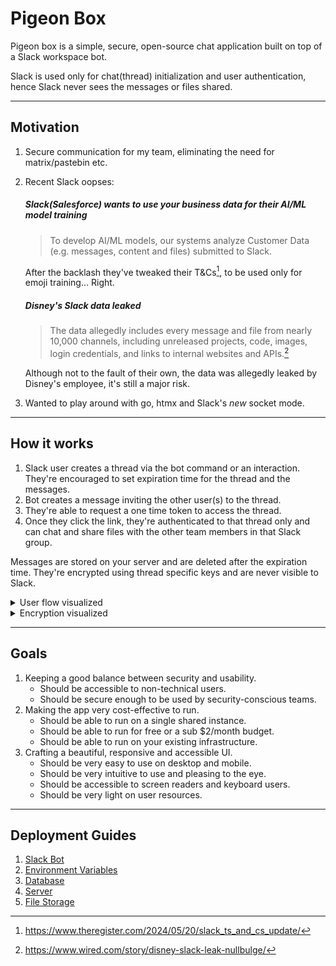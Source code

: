 
# Pigeon Box

Pigeon box is a simple, secure, open-source chat application built on top of a Slack workspace bot.

Slack is used only for chat(thread) initialization and user authentication, hence Slack never sees the messages or files shared.


---

## Motivation

1. Secure communication for my team, eliminating the need for matrix/pastebin etc.

2. Recent Slack oopses:
    ##### Slack(Salesforce) wants to use your business data for their AI/ML model training
    > To develop AI/ML models, our systems analyze Customer Data (e.g. messages, content and files) submitted to Slack.
    
    After the backlash they've tweaked their T&Cs[^1], to be used only for emoji training... Right.
    
    ##### Disney's Slack data leaked
    > The data allegedly includes every message and file from nearly 10,000 channels, including unreleased projects, code, images, login credentials, and links to internal websites and APIs.[^2]
    
    Although not to the fault of their own, the data was allegedly leaked by Disney's employee, it's still a major risk.

3. Wanted to play around with go, htmx and Slack's _new_ socket mode.

[^1]: https://www.theregister.com/2024/05/20/slack_ts_and_cs_update/

[^2]: https://www.wired.com/story/disney-slack-leak-nullbulge/


---

## How it works

1. Slack user creates a thread via the bot command or an interaction. They're encouraged to set expiration time for the thread and the messages.
2. Bot creates a message inviting the other user(s) to the thread.
3. They're able to request a one time token to access the thread.
4. Once they click the link, they're authenticated to that thread only and can chat and share files with the other team members in that Slack group.

Messages are stored on your server and are deleted after the expiration time. They're encrypted using thread specific keys and are never visible to Slack.

<details>
  <summary>User flow visualized</summary>

![flow](docs/pigeonbox-flow.jpg "Pigeon Box Flow")

</details>

<details>
  <summary>Encryption visualized</summary>

![encryption](docs/pigeonbox-encryption.jpg "Pigeon Box Encryption")

</details>

---

## Goals

1. Keeping a good balance between security and usability.
    - Should be accessible to non-technical users.
    - Should be secure enough to be used by security-conscious teams.
2. Making the app very cost-effective to run.
    - Should be able to run on a single shared instance.
    - Should be able to run for free or a sub $2/month budget.
    - Should be able to run on your existing infrastructure.
3. Crafting a beautiful, responsive and accessible UI.
    - Should be very easy to use on desktop and mobile.
    - Should be very intuitive to use and pleasing to the eye.
    - Should be accessible to screen readers and keyboard users.
    - Should be very light on user resources.


---

## Deployment Guides

1. [Slack Bot](docs/GUIDES.md#slack-bot)
2. [Environment Variables](docs/GUIDES.md#environment-variables)
3. [Database](docs/GUIDES.md#database)
4. [Server](docs/GUIDES.md#server)
5. [File Storage](docs/GUIDES.md#file-storage)




